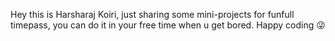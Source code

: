 Hey this is Harsharaj Koiri, just sharing some mini-projects for funfull timepass, you can do it in your free time when u get bored.
Happy coding 😜
